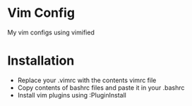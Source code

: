 # Vim Config

My vim configs using vimified


# Installation
* Replace your .vimrc with the contents vimrc file
* Copy contents of bashrc files and paste it in your .bashrc
* Install vim plugins using :PluginInstall
